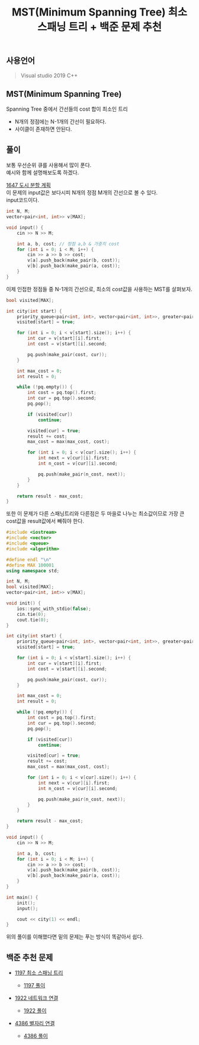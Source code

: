 ﻿---
title: "MST(Minimum Spanning Tree) 최소 스패닝 트리 + 백준 문제 추천"
categories: Algorithm
comments: true
---

## 사용언어
 > Visual studio 2019 C++ 

## MST(Minimum Spanning Tree)
 Spanning Tree 중에서 간선들의 cost 합이 최소인 트리

 - N개의 정점에는 N-1개의 간선이 필요하다.
 - 사이클이 존재하면 안된다.

## 풀이

보통 우선순위 큐를 사용해서 많이 푼다.  
예시와 함께 설명해보도록 하겠다.  

[1647 도시 분할 계획](https://www.acmicpc.net/problem/1647)  
이 문제의 input값은 보다시피 N개의 정점 M개의 간선으로 볼 수 있다.  
input코드이다.  

```c++
int N, M;
vector<pair<int, int>> v[MAX];

void input() {
	cin >> N >> M;

	int a, b, cost; // 정점 a,b & 가중치 cost
	for (int i = 0; i < M; i++) {
		cin >> a >> b >> cost;
		v[a].push_back(make_pair(b, cost));
		v[b].push_back(make_pair(a, cost));
	}
}
```

이제 인접한 정점들 중 N-1개의 간선으로, 최소의 cost값을 사용하는 MST를 살펴보자.  

```c++
bool visited[MAX];

int city(int start) {
	priority_queue<pair<int, int>, vector<pair<int, int>>, greater<pair<int, int>>> pq;
	visited[start] = true;

	for (int i = 0; i < v[start].size(); i++) {
		int cur = v[start][i].first;
		int cost = v[start][i].second;

		pq.push(make_pair(cost, cur));
	}

	int max_cost = 0;
	int result = 0;

	while (!pq.empty()) {
		int cost = pq.top().first;
		int cur = pq.top().second;
		pq.pop();

		if (visited[cur])
			continue;

		visited[cur] = true;
		result += cost;
		max_cost = max(max_cost, cost);

		for (int i = 0; i < v[cur].size(); i++) {
			int next = v[cur][i].first;
			int n_cost = v[cur][i].second;

			pq.push(make_pair(n_cost, next));
		}
	}

	return result - max_cost;
}
```

또한 이 문제가 다른 스패닝트리와 다른점은 두 마을로 나누는 최소값이므로 가장 큰 cost값을 result값에서 빼줘야 한다.  

```c++
#include <iostream>
#include <vector>
#include <queue>
#include <algorithm>

#define endl "\n"
#define MAX 100001
using namespace std;

int N, M;
bool visited[MAX];
vector<pair<int, int>> v[MAX];

void init() {
	ios::sync_with_stdio(false);
	cin.tie(0);
	cout.tie(0);
}

int city(int start) {
	priority_queue<pair<int, int>, vector<pair<int, int>>, greater<pair<int, int>>> pq;
	visited[start] = true;

	for (int i = 0; i < v[start].size(); i++) {
		int cur = v[start][i].first;
		int cost = v[start][i].second;

		pq.push(make_pair(cost, cur));
	}

	int max_cost = 0;
	int result = 0;

	while (!pq.empty()) {
		int cost = pq.top().first;
		int cur = pq.top().second;
		pq.pop();

		if (visited[cur])
			continue;

		visited[cur] = true;
		result += cost;
		max_cost = max(max_cost, cost);

		for (int i = 0; i < v[cur].size(); i++) {
			int next = v[cur][i].first;
			int n_cost = v[cur][i].second;

			pq.push(make_pair(n_cost, next));
		}
	}

	return result - max_cost;
}

void input() {
	cin >> N >> M;

	int a, b, cost;
	for (int i = 0; i < M; i++) {
		cin >> a >> b >> cost;
		v[a].push_back(make_pair(b, cost));
		v[b].push_back(make_pair(a, cost));
	}
}

int main() {
	init();
	input();

	cout << city(1) << endl;
}
```

위의 풀이를 이해했다면 밑의 문제는 푸는 방식이 똑같아서 쉽다.  

## 백준 추천 문제
 - [1197 최소 스패닝 트리](https://www.acmicpc.net/problem/1197)
   - [1197 풀이](https://github.com/leleluv1122/Algorithm/blob/master/_BAEKJOON_/_BAEKJOON_/1197_%EC%B5%9C%EC%86%8C_%EC%8A%A4%ED%8C%A8%EB%8B%9D_%ED%8A%B8%EB%A6%AC.cpp)

 - [1922 네트워크 연결](https://www.acmicpc.net/problem/1922)
   - [1922 풀이](https://github.com/leleluv1122/Algorithm/blob/master/_BAEKJOON_/_BAEKJOON_/1922_%EB%84%A4%ED%8A%B8%EC%9B%8C%ED%81%AC_%EC%97%B0%EA%B2%B0.cpp)

 - [4386 별자리 연결](https://www.acmicpc.net/problem/4386)
   - [4386 풀이](https://github.com/leleluv1122/Algorithm/blob/master/_BAEKJOON_/_BAEKJOON_/4386_%EB%B3%84%EC%9E%90%EB%A6%AC_%EB%A7%8C%EB%93%A4%EA%B8%B0.cpp)

